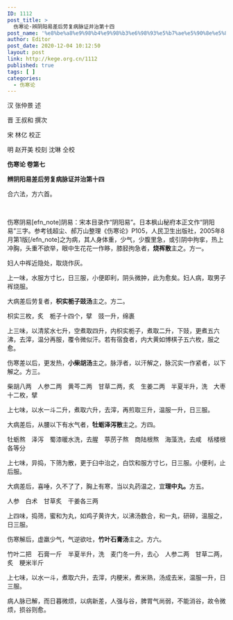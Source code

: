 ```yaml
---
ID: 1112
post_title: >
  伤寒论·辨阴阳易差后劳复病脉证并治第十四
post_name: '%e8%be%a8%e9%98%b4%e9%98%b3%e6%98%93%e5%b7%ae%e5%90%8e%e5%8a%b3%e5%a4%8d%e7%97%85%e8%84%89%e8%af%81%e5%b9%b6%e6%b2%bb%e7%ac%ac%e5%8d%81%e5%9b%9b'
author: Editor
post_date: 2020-12-04 10:12:50
layout: post
link: http://kege.org.cn/1112
published: true
tags: [ ]
categories:
  - 伤寒论
---
```

<!-- wp:paragraph -->
<p>汉 张仲景 述</p>
<p>晋 王叔和 撰次</p>
<p>宋 林亿 校正</p>
<p>明 赵开美 校刻 沈琳 仝校</p>
<p><strong>伤寒论 卷第七</strong></p>
<p><strong>辨阴阳易差后劳复病脉证并治第十四</strong></p>
<p>合六法，方六首。</p>
<!-- /wp:paragraph -->

<!-- wp:paragraph -->
<p>&nbsp;</p>
<!-- /wp:paragraph -->

<!-- wp:paragraph -->
<p>伤寒阴易[efn_note]阴易：宋本目录作“阴阳易”。日本枫山秘府本正文作“阴阳易”三字。参考钱超尘、郝万山整理《伤寒论》P105，人民卫生出版社，2005年8月第1版[/efn_note]之为病，其人身体重，少气，少腹里急，或引阴中拘挛，热上冲胸，头重不欲举，眼中生花花一作眵，膝胫拘急者，<strong>烧裈散</strong>主之。方一。</p>
<!-- /wp:paragraph -->

<!-- wp:paragraph -->
<p>妇人中裈近隐处，取烧作灰。</p>
<!-- /wp:paragraph -->

<!-- wp:paragraph -->
<p>上一味，水服方寸匕，日三服，小便即利，阴头微肿，此为愈矣。妇人病，取男子裈烧服。</p>
<!-- /wp:paragraph -->

<!-- wp:paragraph -->
<p>大病差后劳复者，<strong>枳实栀子豉汤</strong>主之。方二。</p>
<!-- /wp:paragraph -->

<!-- wp:paragraph -->
<p>枳实三枚，炙　栀子十四个，擘　豉一升，绵裹</p>
<!-- /wp:paragraph -->

<!-- wp:paragraph -->
<p>上三味，以清浆水七升，空煮取四升，内枳实栀子，煮取二升，下豉，更煮五六沸，去滓，温分再服，覆令微似汗。若有宿食者，内大黄如博棋子五六枚，服之愈。</p>
<!-- /wp:paragraph -->

<!-- wp:paragraph -->
<p>伤寒差以后，更发热，<strong>小柴胡汤</strong>主之。脉浮者，以汗解之，脉沉实一作紧者，以下解之。方三。</p>
<!-- /wp:paragraph -->

<!-- wp:paragraph -->
<p>柴胡八两　人参二两　黄芩二两　甘草二两，炙　生姜二两　半夏半升，洗　大枣十二枚，擘</p>
<!-- /wp:paragraph -->

<!-- wp:paragraph -->
<p>上七味，以水一斗二升，煮取六升，去滓，再煎取三升，温服一升，日三服。</p>
<!-- /wp:paragraph -->

<!-- wp:paragraph -->
<p>大病差后，从腰以下有水气者，<strong>牡蛎泽泻散</strong>主之。方四。</p>
<!-- /wp:paragraph -->

<!-- wp:paragraph -->
<p>牡蛎熬　泽泻　蜀漆暖水洗，去腥　葶苈子熬　商陆根熬　海藻洗，去咸　栝楼根各等分</p>
<!-- /wp:paragraph -->

<!-- wp:paragraph -->
<p>上七味，异捣，下筛为散，更于臼中治之，白饮和服方寸匕，日三服。小便利，止后服。</p>
<!-- /wp:paragraph -->

<!-- wp:paragraph -->
<p>大病差后，喜唾，久不了了，胸上有寒，当以丸药温之，宜<strong>理中丸。</strong>方五。</p>
<!-- /wp:paragraph -->

<!-- wp:paragraph -->
<p>人参　白术　甘草炙　干姜各三两</p>
<!-- /wp:paragraph -->

<!-- wp:paragraph -->
<p>上四味，捣筛，蜜和为丸，如鸡子黄许大，以沸汤数合，和一丸，研碎，温服之，日三服。</p>
<!-- /wp:paragraph -->

<!-- wp:paragraph -->
<p>伤寒解后，虚羸少气，气逆欲吐，<strong>竹叶石膏汤</strong>主之。方六。</p>
<!-- /wp:paragraph -->

<!-- wp:paragraph -->
<p>竹叶二把　石膏一斤　半夏半升，洗　麦门冬一升，去心　人参二两　甘草二两，炙　粳米半斤</p>
<!-- /wp:paragraph -->

<!-- wp:paragraph -->
<p>上七味，以水一斗，煮取六升，去滓，内粳米，煮米熟，汤成去米，温服一升，日三服。</p>
<!-- /wp:paragraph -->

<!-- wp:paragraph -->
<p>病人脉已解，而日暮微烦，以病新差，人强与谷，脾胃气尚弱，不能消谷，故令微烦，损谷则愈。</p>
<!-- /wp:paragraph -->